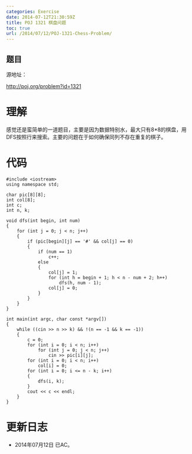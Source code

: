 ```yaml
---
categories: Exercise
date: 2014-07-12T21:30:59Z
title: POJ 1321 棋盘问题
toc: true
url: /2014/07/12/POJ-1321-Chess-Problem/
---
```


## 题目
源地址：

http://poj.org/problem?id=1321

# 理解
感觉还是蛮简单的一道题目，主要是因为数据特别水，最大只有8*8的棋盘，用DFS按照行来搜索。主要的问题在于如何确保同列不存在重复的棋子。

<!--more-->

# 代码

```
#include <iostream>
using namespace std;

char pic[8][8];
int col[8];
int c;
int n, k;

void dfs(int begin, int num)
{
    for (int j = 0; j < n; j++)
    {
        if (pic[begin][j] == '#' && col[j] == 0)
        {
            if (num == 1)
                c++;
            else
            {
                col[j] = 1;
                for (int h = begin + 1; h < n - num + 2; h++)
                    dfs(h, num - 1);
                col[j] = 0;
            }
        }
    }
}

int main(int argc, char const *argv[])
{
    while ((cin >> n >> k) && !(n == -1 && k == -1))
    {
        c = 0;
        for (int i = 0; i < n; i++)
            for (int j = 0; j < n; j++)
                cin >> pic[i][j];
        for (int i = 0; i < n; i++)
            col[i] = 0;
        for (int i = 0; i <= n - k; i++)
        {
            dfs(i, k);
        }
        cout << c << endl;
    }
}

```

# 更新日志
- 2014年07月12日 已AC。